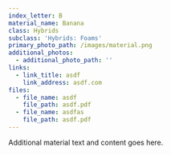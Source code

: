 ```yaml
---
index_letter: B
material_name: Banana
class: Hybrids
subclass: 'Hybrids: Foams'
primary_photo_path: /images/material.png
additional_photos:
  - additional_photo_path: ''
links:
  - link_title: asdf
    link_address: asdf.com
files:
  - file_name: asdf
    file_path: asdf.pdf
  - file_name: asdfas
    file_path: asdf.pdf
---
```


Additional material text and content goes here.